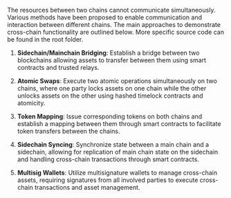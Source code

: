 The resources between two chains cannot communicate simultaneously. Various methods have been proposed to enable communication and interaction between different chains. The main approaches to demonstrate cross-chain functionality are outlined below. More specific source code can be found in the root folder.



1. **Sidechain/Mainchain Bridging**: Establish a bridge between two blockchains allowing assets to transfer between them using smart contracts and trusted relays.

2. **Atomic Swaps**: Execute two atomic operations simultaneously on two chains, where one party locks assets on one chain while the other unlocks assets on the other using hashed timelock contracts and atomicity.

3. **Token Mapping**: Issue corresponding tokens on both chains and establish a mapping between them through smart contracts to facilitate token transfers between the chains.

4. **Sidechain Syncing**: Synchronize state between a main chain and a sidechain, allowing for replication of main chain state on the sidechain and handling cross-chain transactions through smart contracts.

5. **Multisig Wallets**: Utilize multisignature wallets to manage cross-chain assets, requiring signatures from all involved parties to execute cross-chain transactions and asset management.
